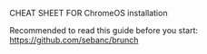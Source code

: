CHEAT SHEET FOR ChromeOS installation

Recommended to read this guide before you start:
https://github.com/sebanc/brunch
